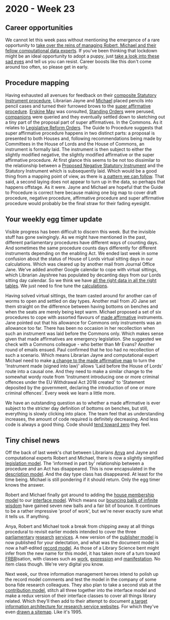 # 2020 - Week 23

## Career opportunities

We cannot let this week pass without mentioning the emergence of a rare opportunity to [take over the reins of managing Robert, Michael and their fellow computational data experts](https://housesofparliament.tal.net/vx/mobile-0/appcentre-HouseOfCommons/brand-0/candidate/so/pm/3/pl/14/opp/1652-Head-of-Data-and-Search/en-GB). If you've been thinking that lockdown might be an ideal opportunity to adopt a puppy, just [take a look into these sad eyes](https://twitter.com/fantasticlife/status/1269230180847038472) and tell us you can resist. Career boosts like this don't come around too often, so please get in early.

## Procedure mapping

Having exhausted all avenues for feedback on their [composite Statutory Instrument procedure](https://ukparliament.github.io/ontologies/procedure/flowcharts/sis/census.pdf), Librarian Jayne and [Michael](https://twitter.com/fantasticlife) placed pencils into pencil cases and turned their furrowed brows to the [super affirmative procedure](https://guidetoprocedure.parliament.uk/collections/AAS0LGpw/super-affirmative-procedure). [Erskine May](https://erskinemay.parliament.uk/section/5626/the-superaffirmative-procedure/) was consulted, [Standing Orders](https://publications.parliament.uk/pa/cm201919/cmstords/341/body.html#18) were perused, [companions](https://publications.parliament.uk/pa/ld/ldcomp/ldctso38.htm) were queried and they eventually settled down to sketching out a tiny part of the proposal part of super affirmatives. In the Commons. As it relates to [Legislative Reform Orders](https://github.com/ukparliament/ontologies/blob/master/procedure/flowcharts/proposed-sis/legislative-reform-order.pdf). The Guide to Procedure suggests that super affirmative procedure happens in two distinct parts: a proposal is presented to both Houses and, following recommendations being made by Committees in the House of Lords and the House of Commons, an instrument is formally laid. The instrument is then subject to either the slightly modified negative, the slightly modified affirmative or the super affirmative procedure. At first glance this seems to be not too dissimilar to the relationship between a [Proposed Negative Statutory Instrument](https://www.parliament.uk/site-information/glossary/proposed-negative-statutory-instrument/) and the Statutory Instrument which is subsequently laid. Which would be a good thing from a mapping point of view, as there is [a pattern we can follow](https://ukparliament.github.io/ontologies/legislation/legislation-ontology.html#d4e328). That said, a second laying does not appear to turn up in the data, so perhaps that happens offstage. As it were. Jayne and Michael are hopeful that the Guide to Procedure is correct here because making one big map to cover draft procedure, negative procedure, affirmative procedure and super affirmative procedure would probably be the final straw for their fading eyesight.

## Your weekly egg timer update

Visible progress has been difficult to discern this week. But the invisible stuff has gone swingingly. As we might have mentioned in the past, different parliamentary procedures have different ways of counting days. And sometimes the same procedure counts days differently for different instruments depending on the enabling Act. We ended last week in some confusion about the status of House of Lords virtual sitting days in our calculations. Which was cleared up by another mail from Journal Office Jane. We've added another Google calendar to cope with virtual sittings, which Librarian Jayshree has populated by decanting days from our Lords sitting day calendar. So we think we have [all the right data in all the right tables](http://parliament-calendar.herokuapp.com/sessions/1/houses/2). We just need to fine tune the [calculations](https://github.com/fantasticlife/egg-timer/blob/master/app/controllers/calculator_controller.rb).

Having solved virtual sittings, the team casted around for another can of worms to open and settled on day types. Another mail from JO Jane set them straight on the difference between having bottoms on benches and when the seats are merely being kept warm. Michael proposed a set of six procedures to cope with assorted flavours of [made affirmative](https://ukparliament.github.io/ontologies/procedure/flowcharts/sis/made-affirmative.pdf) instruments. Jane pointed out that his allowance for Commons only instruments was an allowance too far. There has been no occasion in her recollection when such an instrument was laid before the Commons only. Which makes sense given that made affirmatives are emergency legislation. She suggested we check with a Commons colleague - who better than Mr Evans? Another round of emails ensued. Paul confirmed that he too had no recollection of such a scenario. Which means Librarian Jayne and computational expert Michael need to make [a change to the made affirmative map](https://trello.com/c/ycGFBM4n/123-make-laying-of-made-affirmatives-into-lords-causal) to turn the 'Instrument made (signed into law)' allows 'Laid before the House of Lords' route into a causal one. And they need to make a similar change to the somewhat wordy route from 'Instrument introducing one or more criminal offences under the EU Withdrawal Act 2018 created' to 'Statement deposited by the government, declaring the introduction of one or more criminal offences'. Every week we learn a little more.

We have an outstanding question as to whether a made affirmative is ever subject to the stricter day definition of bottoms on benches, but still, everything is slowly clicking into place. The team feel that as understanding increases, the amount of code required is definitely decreasing. And less code is always a good thing. Code should [tend toward zero](http://www.skrenta.com/2007/05/code_is_our_enemy.html) they feel.

## Tiny chisel news

Off the back of last week's chat between Librarians [Anya](https://twitter.com/bitten_) and Jayne and computational experts Robert and Michael, there is now a slightly simplified [legislation model](https://ukparliament.github.io/ontologies/legislation/legislation-ontology.html). The 'informed in part by' relationship between a procedure and an Act has disappeared. This is now encapsulated in the [description model](https://ukparliament.github.io/ontologies/description/description-ontology.html). And the day type class has disappeared. At least for the time being. Michael is still pondering if it should return. Only the egg timer knows the answer.

Robert and Michael finally got around to adding the [house membership model](https://ukparliament.github.io/ontologies/house-membership/house-membership-ontology.html) to our [interface model](https://ukparliament.github.io/ontologies/interface/interface.html). Which means our [bouncing balls of infinite wisdom](https://api.parliament.uk/webvowl/#opts=sidebar=0;doc=0;mode_compact=true;mode_colorExt=false;#iri=https://ukparliament.github.io/ontologies/interface/interface.ttl) have gained seven new balls and a fair bit of bounce. It continues to be a rather impressive 'proof of work', but we're never exactly sure what it tells us. If anything.

Anya, Robert and Michael took a break from chipping away at all things procedural to revisit earlier models intended to cover the three [parliamentary](https://commonslibrary.parliament.uk/) [research](https://post.parliament.uk/) [services](https://lordslibrary.parliament.uk/). A new version of the [publisher model](https://ukparliament.github.io/ontologies/publisher/publisher-ontology.html) is now published for your delectation, and what was the document model is now a half-edited [record model](https://ukparliament.github.io/ontologies/record/record-ontology.html). As those of a Library Science bent might infer from the new name for this model, it has taken more of a turn toward  [FRBR](https://en.wikipedia.org/wiki/Functional_Requirements_for_Bibliographic_Records)isation, with classes such as [work](https://ukparliament.github.io/ontologies/record/record-ontology.html#d4e61), [expression](https://ukparliament.github.io/ontologies/record/record-ontology.html#d4e152) and [manifestation](https://ukparliament.github.io/ontologies/record/record-ontology.html#d4e175). No item class though. We're very digital you know.

Next week, our three information management heroes intend to polish up the record model comments and test the model in the company of some bona fide research colleagues. They also plan to take a second stab at the [contribution model](https://ukparliament.github.io/ontologies/contribution/contribution-ontology.html), stitch all three together into the interface model and make a redux version of their interface classes to cover all things library related. Which they'll then add to their attempt to document [a target information architecture for research service websites](https://ukparliament.github.io/ontologies/meta/library-information-architecture/). For which they've even [drawn a sitemap](https://ukparliament.github.io/ontologies/meta/library-information-architecture/sitemap.pdf). Like it's 1995.
